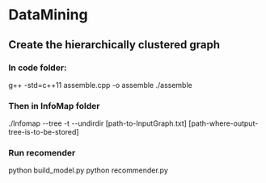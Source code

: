 # DataMining

## Create the hierarchically clustered graph
### In code folder:
g++ -std=c++11 assemble.cpp -o assemble
./assemble

### Then in InfoMap folder
./Infomap --tree -t --undirdir [path-to-InputGraph.txt] [path-where-output-tree-is-to-be-stored]

### Run recomender
python build_model.py
python recommender.py
